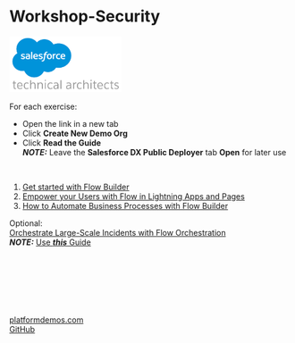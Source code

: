# Workshop-Security

<img src="https://github.com/bmc-sf/Workshop-Mfg-Automation/blob/main/Salesforce_Technical_Architects_Logo.png" alt="alt text" width="200" height="100">
<!-- https://c1.sfdcstatic.com/content/dam/web/en_us/www/images/home/logo-salesforce.svg -->


For each exercise:
* Open the link in a new tab
* Click **Create New Demo Org**
* Click **Read the Guide**</br>
***NOTE:***  Leave the **Salesforce DX Public Deployer** tab **Open** for later use
<br/>

1. [Get started with Flow Builder](https://www.platformdemos.com/s/demo/a0g4p0000040pCoAAI/get-started-with-the-new-flow-builder)
2. [Empower your Users with Flow in Lightning Apps and Pages](https://www.platformdemos.com/s/demo/a0g4p0000040pD8AAI/empower-your-users-with-flow-in-lightning-apps-and-pages)
3. [How to Automate Business Processes with Flow Builder](https://www.platformdemos.com/s/demo/a0g4p0000040pCkAAI/how-to-automate-business-processes-with-flow-builder)



Optional:</br>
[Orchestrate Large-Scale Incidents with Flow Orchestration](https://www.platformdemos.com/s/demo/a0g4p000004i5mJAAQ/orchestrate-largescale-incidents-with-flow-orchestration)</br>
  ***NOTE:***  [Use ***this*** Guide](https://github.com/bmc-sf/Workshop-Mfg-Automation/blob/main/Workshop%20Flow%20Orchestration%20_Hands-On_%20Campfire.pdf)
<br/>


<br/><br/><br/>
------------------------
[platformdemos.com](https://platformdemos.com)<br/>
[GitHub](https://github.com/bmc-sf/Workshop-Process-Automation)<br/>
